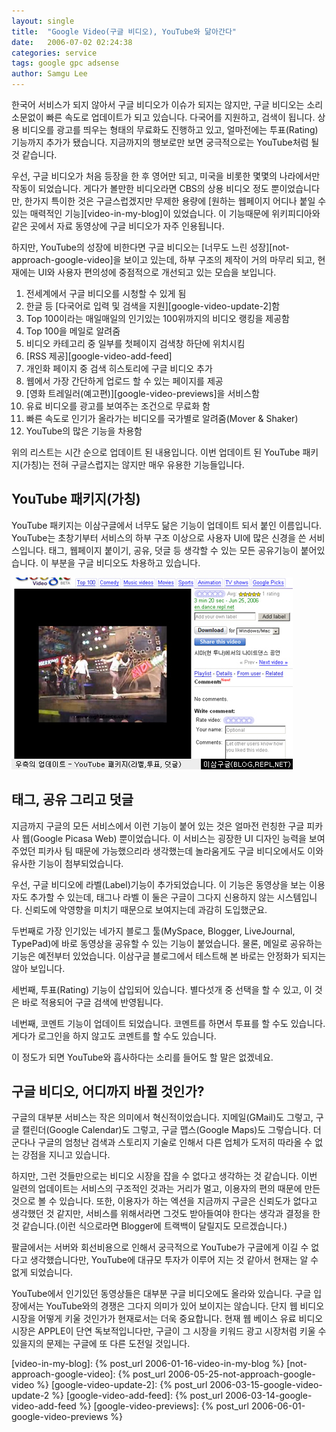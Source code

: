 ```yaml
---
layout: single
title:  "Google Video(구글 비디오), YouTube와 닮아간다"
date:   2006-07-02 02:24:38
categories: service
tags: google gpc adsense
author: Samgu Lee
---
```

한국어 서비스가 되지 않아서 구글 비디오가 이슈가 되지는 않지만, 구글 비디오는 소리소문없이 빠른 속도로 업데이트가 되고 있습니다. 다국어를 지원하고, 검색이 됩니다. 상용 비디오를 광고를 띄우는 형태의 무료화도 진행하고 있고, 얼마전에는 투표(Rating) 기능까지 추가가 됐습니다. 지금까지의 행보로만 보면 궁극적으로는 YouTube처럼 될 것 같습니다.

우선, 구글 비디오가 처음 등장을 한 후 영어만 되고, 미국을 비롯한 몇몇의 나라에서만 작동이 되었습니다. 게다가 볼만한 비디오라면 CBS의 상용 비디오 정도 뿐이었습니다만, 한가지 특이한 것은 구글스럽겠지만 무제한 용량에 [원하는 웹페이지 어디나 붙일 수 있는 매력적인 기능][video-in-my-blog]이 있었습니다. 이 기능때문에 위키피디아와 같은 곳에서 자료 동영상에 구글 비디오가 자주 인용됩니다.

하지만, YouTube의 성장에 비한다면 구글 비디오는 [너무도 느린 성장][not-approach-google-video]을 보이고 있는데, 하부 구조의 제작이 거의 마무리 되고, 현재에는 UI와 사용자 편의성에 중점적으로 개선되고 있는 모습을 보입니다.

1. 전세계에서 구글 비디오를 시청할 수 있게 됨
2. 한글 등 [다국어로 입력 및 검색을 지원][google-video-update-2]함
3. Top 100이라는 매일매일의 인기있는 100위까지의 비디오 랭킹을 제공함
4. Top 100을 메일로 알려줌
5. 비디오 카테고리 중 일부를 첫페이지 검색창 하단에 위치시킴
6. [RSS 제공][google-video-add-feed]
7. 개인화 페이지 중 검색 히스토리에 구글 비디오 추가
8. 웹에서 가장 간단하게 업로드 할 수 있는 페이지를 제공
9. [영화 트레일러(예고편)][google-video-previews]을 서비스함
10. 유료 비디오를 광고를 보여주는 조건으로 무료화 함
11. 빠른 속도로 인기가 올라가는 비디오를 국가별로 알려줌(Mover & Shaker)
12. YouTube의 많은 기능을 차용함
    
위의 리스트는 시간 순으로 업데이트 된 내용입니다. 이번 업데이트 된 YouTube 패키지(가칭)는 전혀 구글스럽지는 않지만 매우 유용한 기능들입니다.

## YouTube 패키지(가칭)

YouTube 패키지는 이삼구글에서 너무도 닮은 기능이 업데이트 되서 붙인 이름입니다. YouTube는 초창기부터 서비스의 하부 구조 이상으로 사용자 UI에 많은 신경을 쓴 서비스입니다. 태그, 웹페이지 붙이기, 공유, 덧글 등 생각할 수 있는 모든 공유기능이 붙어있습니다. 이 부분을 구글 비디오도 차용하고 있습니다.

![구글 비디오의 업데이트 - YouTube 패키지](/assets/youtube_pack.jpg)

## 태그, 공유 그리고 덧글

지금까지 구글의 모든 서비스에서 이런 기능이 붙어 있는 것은 얼마전 런칭한 구글 피카사 웹(Google Picasa Web) 뿐이었습니다. 이 서비스는 굉장한 UI 디자인 능력을 보여주었던 피카사 팀 때문에 가능했으리라 생각했는데 놀라움게도 구글 비디오에서도 이와 유사한 기능이 첨부되었습니다.

우선, 구글 비디오에 라벨(Label)기능이 추가되었습니다. 이 기능은 동영상을 보는 이용자도 추가할 수 있는데, 태그나 라벨 이 둘은 구글이 그다지 신용하지 않는 시스템입니다. 신뢰도에 악영향을 미치기 때문으로 보여지는데 과감히 도입했군요.

두번째로 가장 인기있는 네가지 블로그 툴(MySpace, Blogger, LiveJournal, TypePad)에 바로 동영상을 공유할 수 있는 기능이 붙었습니다. 물론, 메일로 공유하는 기능은 예전부터 있었습니다. 이삼구글 블로그에서 테스트해 본 바로는 안정화가 되지는 않아 보입니다.

세번째, 투표(Rating) 기능이 삽입되어 있습니다. 별다섯개 중 선택을 할 수 있고, 이 것은 바로 적용되어 구글 검색에 반영됩니다.

네번째, 코멘트 기능이 업데이트 되었습니다. 코멘트를 하면서 투표를 할 수도 있습니다. 게다가 로그인을 하지 않고도 코멘트를 할 수도 있습니다.

이 정도가 되면 YouTube와 흡사하다는 소리를 들어도 할 말은 없겠네요.

## 구글 비디오, 어디까지 바뀔 것인가?

구글의 대부분 서비스는 작은 의미에서 혁신적이었습니다. 지메일(GMail)도 그렇고, 구글 캘린더(Google Calendar)도 그렇고, 구글 맵스(Google Maps)도 그렇습니다. 더군다나 구글의 엄청난 검색과 스토리지 기술로 인해서 다른 업체가 도저히 따라올 수 없는 강점을 지니고 있습니다.

하지만, 그런 것들만으로는 비디오 시장을 잡을 수 없다고 생각하는 것 같습니다. 이번 일련의 업데이트는 서비스의 구조적인 것과는 거리가 멀고, 이용자의 편의 때문에 만든 것으로 볼 수 있습니다. 또한, 이용자가 하는 엑션을 지금까지 구글은 신뢰도가 없다고 생각했던 것 같지만, 서비스를 위해서라면 그것도 받아들여야 한다는 생각과 결정을 한 것 같습니다.(이런 식으로라면 Blogger에 트랙백이 달릴지도 모르겠습니다.)

팔글에서는 서버와 회선비용으로 인해서 궁극적으로 YouTube가 구글에게 이길 수 없다고 생각했습니다만, YouTube에 대규모 투자가 이루어 지는 것 같아서 현재는 알 수 없게 되었습니다.

YouTube에서 인기있던 동영상들은 대부분 구글 비디오에도 올라와 있습니다. 구글 입장에서는 YouTube와의 경쟁은 그다지 의미가 있어 보이지는 않습니다. 단지 웹 비디오 시장을 어떻게 키울 것인가가 현재로서는 더욱 중요합니다. 현재 웹 베이스 유료 비디오 시장은 APPLE이 단연 독보적입니다만, 구글이 그 시장을 키워드 광고 시장처럼 키울 수 있을지의 문제는 구글에 또 다른 도전일 것입니다.

[video-in-my-blog]: {% post_url 2006-01-16-video-in-my-blog %}
[not-approach-google-video]: {% post_url 2006-05-25-not-approach-google-video %}
[google-video-update-2]: {% post_url 2006-03-15-google-video-update-2 %}
[google-video-add-feed]: {% post_url 2006-03-14-google-video-add-feed %}
[google-video-previews]: {% post_url 2006-06-01-google-video-previews %}
